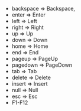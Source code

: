 - backspace => Backspace,
- enter => Enter
- left => Left
- right => Right
- up => Up
- down => Down
- home => Home
- end => End
- pageup => PageUp
- pagedown => PageDown
- tab => Tab
- delete => Delete
- insert => Insert
- null => Null
- esc => Esc
- F1-F12
